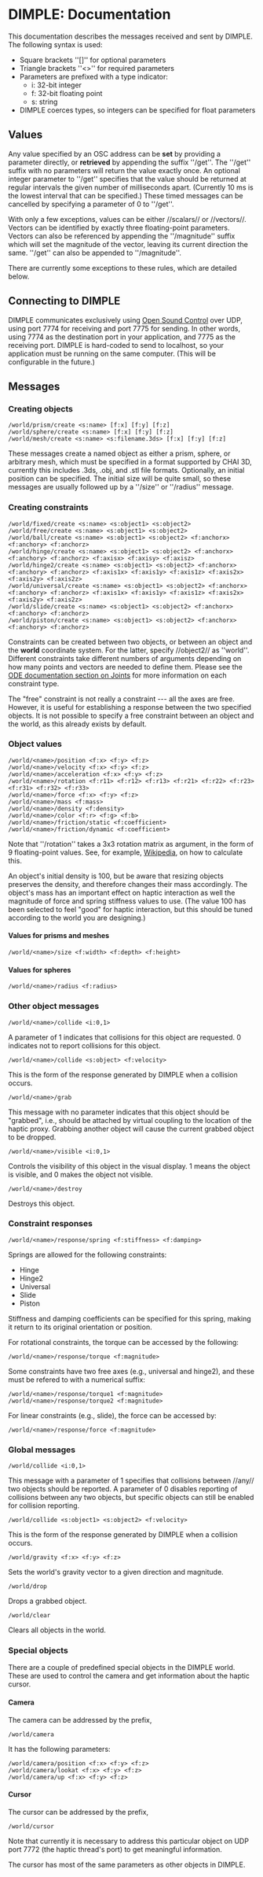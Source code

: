 # DIMPLE: Documentation

This documentation describes the messages received and sent by DIMPLE.
The following syntax is used:

  * Square brackets ''[]'' for optional parameters
  * Triangle brackets ''<>'' for required parameters
  * Parameters are prefixed with a type indicator:
    * i: 32-bit integer
    * f: 32-bit floating point
    * s: string
  * DIMPLE coerces types, so integers can be specified for float parameters

## Values ##

Any value specified by an OSC address can be **set** by providing a
parameter directly, or **retrieved** by appending the suffix ''/get''.
The ''/get'' suffix with no parameters will return the value exactly
once.  An optional integer parameter to ''/get'' specifies that the
value should be returned at regular intervals the given number of
milliseconds apart.  (Currently 10 ms is the lowest interval that can
be specified.)  These timed messages can be cancelled by specifying
a parameter of 0 to ''/get''.

With only a few exceptions, values can be either //scalars// or
//vectors//.  Vectors can be identified by exactly three
floating-point parameters.  Vectors can also be referenced by
appending the ''/magnitude'' suffix which will set the magnitude of
the vector, leaving its current direction the same.  ''/get'' can also
be appended to ''/magnitude''.

There are currently some exceptions to these rules, which are detailed
below.

## Connecting to DIMPLE ##

DIMPLE communicates exclusively using
[Open Sound Control](http://opensoundcontrol.org/) over UDP, using
port 7774 for receiving and port 7775 for sending.  In other words,
using 7774 as the destination port in your application, and 7775 as
the receiving port.  DIMPLE is hard-coded to send to localhost, so
your application must be running on the same computer.  (This will
be configurable in the future.)

## Messages ##

### Creating objects ###

    /world/prism/create <s:name> [f:x] [f:y] [f:z]
    /world/sphere/create <s:name> [f:x] [f:y] [f:z]
    /world/mesh/create <s:name> <s:filename.3ds> [f:x] [f:y] [f:z]

These messages create a named object as either a prism, sphere, or
arbitrary mesh, which must be specified in a format supported by CHAI
3D, currently this includes .3ds, .obj, and .stl file formats.
Optionally, an initial position can be specified.  The initial size
will be quite small, so these messages are usually followed up by a
''/size'' or ''/radius'' message.

### Creating constraints ###

    /world/fixed/create <s:name> <s:object1> <s:object2>
    /world/free/create <s:name> <s:object1> <s:object2>
    /world/ball/create <s:name> <s:object1> <s:object2> <f:anchorx> <f:anchory> <f:anchorz>
    /world/hinge/create <s:name> <s:object1> <s:object2> <f:anchorx> <f:anchory> <f:anchorz> <f:axisx> <f:axisy> <f:axisz>
    /world/hinge2/create <s:name> <s:object1> <s:object2> <f:anchorx> <f:anchory> <f:anchorz> <f:axis1x> <f:axis1y> <f:axis1z> <f:axis2x> <f:axis2y> <f:axis2z>
    /world/universal/create <s:name> <s:object1> <s:object2> <f:anchorx> <f:anchory> <f:anchorz> <f:axis1x> <f:axis1y> <f:axis1z> <f:axis2x> <f:axis2y> <f:axis2z>
    /world/slide/create <s:name> <s:object1> <s:object2> <f:anchorx> <f:anchory> <f:anchorz>
    /world/piston/create <s:name> <s:object1> <s:object2> <f:anchorx> <f:anchory> <f:anchorz>

Constraints can be created between two objects, or between an object
and the **world** coordinate system.  For the latter, specify
//object2// as ''world''.  Different constraints take different
numbers of arguments depending on how many points and vectors are
needed to define them.  Please see the
[ODE documentation section on Joints](http://ode-wiki.org/wiki/index.php?title=Manual:_Joint_Types_and_Functions)
for more information on each constraint type.

The "free" constraint is not really a constraint --- all the axes are
free.  However, it is useful for establishing a response between the
two specified objects.  It is not possible to specify a free
constraint between an object and the world, as this already exists by
default.

### Object values ###

    /world/<name>/position <f:x> <f:y> <f:z>
    /world/<name>/velocity <f:x> <f:y> <f:z>
    /world/<name>/acceleration <f:x> <f:y> <f:z>
    /world/<name>/rotation <f:r11> <f:r12> <f:r13> <f:r21> <f:r22> <f:r23> <f:r31> <f:r32> <f:r33>
    /world/<name>/force <f:x> <f:y> <f:z>
    /world/<name>/mass <f:mass>
    /world/<name>/density <f:density>
    /world/<name>/color <f:r> <f:g> <f:b>
    /world/<name>/friction/static <f:coefficient>
    /world/<name>/friction/dynamic <f:coefficient>

Note that ''/rotation'' takes a 3x3 rotation matrix as argument, in
the form of 9 floating-point values.  See, for example,
[Wikipedia](http://en.wikipedia.org/wiki/Rotation_matrix), on how to
calculate this.

An object's initial density is 100, but be aware that resizing objects
preserves the density, and therefore changes their mass accordingly.
The object's mass has an important effect on haptic interaction as
well the magnitude of force and spring stiffness values to use.  (The
value 100 has been selected to feel "good" for haptic interaction, but
this should be tuned according to the world you are designing.)

#### Values for prisms and meshes ####

    /world/<name>/size <f:width> <f:depth> <f:height>

#### Values for spheres ####

    /world/<name>/radius <f:radius>

### Other object messages ###

    /world/<name>/collide <i:0,1>

A parameter of 1 indicates that collisions for this object are
requested.  0 indicates not to report collisions for this object.

    /world/<name>/collide <s:object> <f:velocity>

This is the form of the response generated by DIMPLE when a collision
occurs.

    /world/<name>/grab

This message with no parameter indicates that this object should be
"grabbed", i.e., should be attached by virtual coupling to the
location of the haptic proxy.  Grabbing another object will cause
the current grabbed object to be dropped.

    /world/<name>/visible <i:0,1>

Controls the visibility of this object in the visual display.  1 means
the object is visible, and 0 makes the object not visible.

    /world/<name>/destroy

Destroys this object.


### Constraint responses ###

    /world/<name>/response/spring <f:stiffness> <f:damping>

Springs are allowed for the following constraints:

  * Hinge
  * Hinge2
  * Universal
  * Slide
  * Piston

Stiffness and damping coefficients can be specified for this spring,
making it return to its original orientation or position.

For rotational constraints, the torque can be accessed by the
following:

    /world/<name>/response/torque <f:magnitude>

Some constraints have two free axes (e.g., universal and hinge2),
and these must be refered to with a numerical suffix:

    /world/<name>/response/torque1 <f:magnitude>
    /world/<name>/response/torque2 <f:magnitude>

For linear constraints (e.g., slide), the force can be accessed by:

    /world/<name>/response/force <f:magnitude>

### Global messages ###

    /world/collide <i:0,1>

This message with a parameter of 1 specifies that collisions between
//any// two objects should be reported.  A parameter of 0 disables
reporting of collisions between any two objects, but specific objects
can still be enabled for collision reporting.

    /world/collide <s:object1> <s:object2> <f:velocity>

This is the form of the response generated by DIMPLE when a collision
occurs.

    /world/gravity <f:x> <f:y> <f:z>

Sets the world's gravity vector to a given direction and magnitude.

    /world/drop

Drops a grabbed object.

    /world/clear

Clears all objects in the world.

### Special objects ###

There are a couple of predefined special objects in the DIMPLE world.
These are used to control the camera and get information about the
haptic cursor.

#### Camera ####

The camera can be addressed by the prefix,

    /world/camera

It has the following parameters:

    /world/camera/position <f:x> <f:y> <f:z>
    /world/camera/lookat <f:x> <f:y> <f:z>
    /world/camera/up <f:x> <f:y> <f:z>

#### Cursor ####

The cursor can be addressed by the prefix,

    /world/cursor

Note that currently it is necessary to address this particular object
on UDP port 7772 (the haptic thread's port) to get meaningful
information.

The cursor has most of the same parameters as other objects in DIMPLE.
